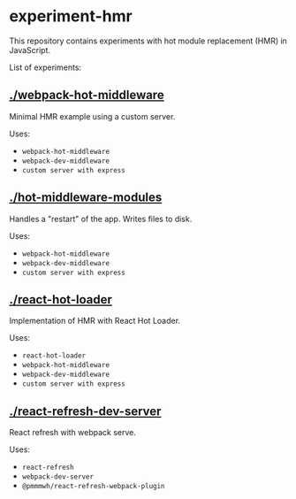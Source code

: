 # experiment-hmr

This repository contains experiments with hot module replacement (HMR) in JavaScript.

List of experiments:

## [./webpack-hot-middleware](./wepack-hot-middleware/)

Minimal HMR example using a custom server.

Uses:
- `webpack-hot-middleware`
- `webpack-dev-middleware`
- `custom server with express`

## [./hot-middleware-modules](./hot-middleware-modules/)

Handles a "restart" of the app. Writes files to disk.

Uses:
- `webpack-hot-middleware`
- `webpack-dev-middleware`
- `custom server with express`

## [./react-hot-loader](./react-hot-loader/)

Implementation of HMR with React Hot Loader.

Uses:
- `react-hot-loader`
- `webpack-hot-middleware`
- `webpack-dev-middleware`
- `custom server with express`

## [./react-refresh-dev-server](./react-refresh-dev-server/)

React refresh with webpack serve.

Uses:
- `react-refresh`
- `webpack-dev-server`
- `@pmmmwh/react-refresh-webpack-plugin`
